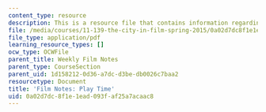 ```yaml
---
content_type: resource
description: This is a resource file that contains information regarding play time.
file: /media/courses/11-139-the-city-in-film-spring-2015/0a02d7dc8f1e1ead093faf25a7acaac8_MIT11_139S15_PlayTime.pdf
file_type: application/pdf
learning_resource_types: []
ocw_type: OCWFile
parent_title: Weekly Film Notes
parent_type: CourseSection
parent_uid: 1d158212-0d36-a7dc-d3be-db0026c7baa2
resourcetype: Document
title: 'Film Notes: Play Time'
uid: 0a02d7dc-8f1e-1ead-093f-af25a7acaac8
---
```


